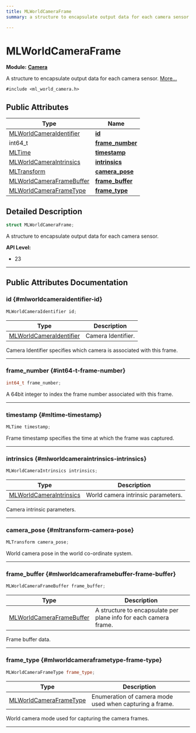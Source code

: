 ```yaml
---
title: MLWorldCameraFrame
summary: a structure to encapsulate output data for each camera sensor. 

---
```


# MLWorldCameraFrame

**Module:** **[Camera](/versioned_docs/version-22-May-2023/api-ref/api/Modules/group___camera/group___camera.md)**



A structure to encapsulate output data for each camera sensor.  [More...](#detailed-description)


`#include <ml_world_camera.h>`

## Public Attributes

| Type           | Name           |
| -------------- | -------------- |
| [MLWorldCameraIdentifier](/versioned_docs/version-22-May-2023/api-ref/api/Modules/group___camera/group___camera.md#enums-mlworldcameraidentifier) | **[id](/versioned_docs/version-22-May-2023/api-ref/api/Modules/group___camera/struct_m_l_world_camera_frame.md#mlworldcameraidentifier-id)**  |
| int64_t | **[frame_number](/versioned_docs/version-22-May-2023/api-ref/api/Modules/group___camera/struct_m_l_world_camera_frame.md#int64-t-frame-number)**  |
| [MLTime](/versioned_docs/version-22-May-2023/api-ref/api/Modules/group___common/group___common.md#int64-t-mltime) | **[timestamp](/versioned_docs/version-22-May-2023/api-ref/api/Modules/group___camera/struct_m_l_world_camera_frame.md#mltime-timestamp)**  |
| [MLWorldCameraIntrinsics](/versioned_docs/version-22-May-2023/api-ref/api/Modules/group___camera/struct_m_l_world_camera_intrinsics.md) | **[intrinsics](/versioned_docs/version-22-May-2023/api-ref/api/Modules/group___camera/struct_m_l_world_camera_frame.md#mlworldcameraintrinsics-intrinsics)**  |
| [MLTransform](/versioned_docs/version-22-May-2023/api-ref/api/Modules/group___common/struct_m_l_transform.md) | **[camera_pose](/versioned_docs/version-22-May-2023/api-ref/api/Modules/group___camera/struct_m_l_world_camera_frame.md#mltransform-camera-pose)**  |
| [MLWorldCameraFrameBuffer](/versioned_docs/version-22-May-2023/api-ref/api/Modules/group___camera/struct_m_l_world_camera_frame_buffer.md) | **[frame_buffer](/versioned_docs/version-22-May-2023/api-ref/api/Modules/group___camera/struct_m_l_world_camera_frame.md#mlworldcameraframebuffer-frame-buffer)**  |
| [MLWorldCameraFrameType](/versioned_docs/version-22-May-2023/api-ref/api/Modules/group___camera/group___camera.md#enums-mlworldcameraframetype) | **[frame_type](/versioned_docs/version-22-May-2023/api-ref/api/Modules/group___camera/struct_m_l_world_camera_frame.md#mlworldcameraframetype-frame-type)**  |

## Detailed Description

```cpp
struct MLWorldCameraFrame;
```

A structure to encapsulate output data for each camera sensor. 




**API Level:**
  * 23




-----------
## Public Attributes Documentation

### id {#mlworldcameraidentifier-id}

```cpp
MLWorldCameraIdentifier id;
```



| Type | Description |
|--|--|
| [MLWorldCameraIdentifier](/versioned_docs/version-22-May-2023/api-ref/api/Modules/group___camera/group___camera.md#enums-mlworldcameraidentifier) | Camera Identifier.  |


Camera Identifier specifies which camera is associated with this frame. 





-----------

### frame_number {#int64-t-frame-number}

```cpp
int64_t frame_number;
```


A 64bit integer to index the frame number associated with this frame. 





-----------

### timestamp {#mltime-timestamp}

```cpp
MLTime timestamp;
```


Frame timestamp specifies the time at which the frame was captured. 





-----------

### intrinsics {#mlworldcameraintrinsics-intrinsics}

```cpp
MLWorldCameraIntrinsics intrinsics;
```



| Type | Description |
|--|--|
| [MLWorldCameraIntrinsics](/versioned_docs/version-22-May-2023/api-ref/api/Modules/group___camera/struct_m_l_world_camera_intrinsics.md) | World camera intrinsic parameters.  |


Camera intrinsic parameters. 





-----------

### camera_pose {#mltransform-camera-pose}

```cpp
MLTransform camera_pose;
```


World camera pose in the world co-ordinate system. 





-----------

### frame_buffer {#mlworldcameraframebuffer-frame-buffer}

```cpp
MLWorldCameraFrameBuffer frame_buffer;
```



| Type | Description |
|--|--|
| [MLWorldCameraFrameBuffer](/versioned_docs/version-22-May-2023/api-ref/api/Modules/group___camera/struct_m_l_world_camera_frame_buffer.md) | A structure to encapsulate per plane info for each camera frame.  |


Frame buffer data. 





-----------

### frame_type {#mlworldcameraframetype-frame-type}

```cpp
MLWorldCameraFrameType frame_type;
```



| Type | Description |
|--|--|
| [MLWorldCameraFrameType](/versioned_docs/version-22-May-2023/api-ref/api/Modules/group___camera/group___camera.md#enums-mlworldcameraframetype) | Enumeration of camera mode used when capturing a frame.  |


World camera mode used for capturing the camera frames. 





-----------


